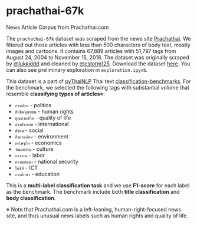 # prachathai-67k
News Article Corpus from Prachathai.com

The `prachathai-67k` dataset was scraped from the news site [Prachathai](prachathai.com). We filtered out those articles with less than 500 characters of body text, mostly images and cartoons. It contains 67,889 articles wtih 51,797 tags from August 24, 2004 to November 15, 2018. The dataset was originally scraped by [@lukkiddd](https://github.com/lukkiddd) and cleaned by [@cstorm125](https://github.com/cstorm125). Download the dataset [here](https://www.dropbox.com/s/nfcrbbsd605ag6c/prachathai-67k.csv?dl=1). You can also see preliminary exploration in `exploration.ipynb`.

This dataset is a part of [pyThaiNLP](https://github.com/PyThaiNLP/) Thai text [classification-benchmarks](https://github.com/PyThaiNLP/classification-benchmarks). For the benchmark, we selected the following tags with substantial volume that resemble **classifying types of articles**※:

* `การเมือง` - politics
* `สิทธิมนุษยชน` - human rights
* `คุณภาพชีวิต` - quality of life
* `ต่างประเทศ` - international
* `สังคม` - social
* `สิ่งแวดล้อม` - environment
* `เศรษฐกิจ` - economics
* `วัฒนธรรม` - culture
* `แรงงาน` - labor
* `ความมั่นคง` - national security
* `ไอซีที` - ICT
* `การศึกษา` - education

This is a **multi-label classification task** and we use **F1-score** for each label as the benchmark. The benchmark include both **title classification** and **body classification**.

※ Note that Prachathai.com is a left-leaning, human-right-focused news site, and thus unusual news labels such as human rights and quality of life.
